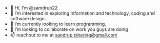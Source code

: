 - 👋 Hi, I’m @samdrup22
- 👀 I’m interested in exploring Information and technology, coding and software design.
- 🌱 I’m currently looking to learn programming.
- 💞️ I’m looking to collaborate on work you guys are doing
- 📫 reachout to me at sandrup.tshering@gmail.com

<!---
samdrup22/samdrup22 is a ✨ special ✨ repository because its `README.md` (this file) appears on your GitHub profile.
You can click the Preview link to take a look at your changes.
--->
